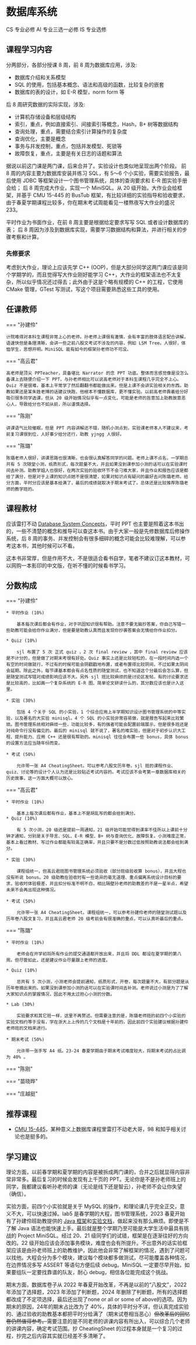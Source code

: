 # 数据库系统
<div class="badges">
<span class="badge cs-badge">CS 专业必修</span>
<span class="badge ai-badge">AI 专业三选一必修</span>
<span class="badge is-badge">IS 专业选修</span>
</div>

## 课程学习内容

分两部分，各部分授课 8 周，前 8 周为数据库应用，涉及:

- 数据库介绍和关系模型
- SQL 的使用，包括基本概念、语法和高级的函数，比较复杂的嵌套
- 数据库的表的设计，如 E-R 模型，norm form 等

后 8 周研究数据的实际实现，涉及:

- 计算机存储设备和层级结构
- 索引，重点，例如直接索引、间接索引等概念，Hash，B+ 树等数据结构
- 查询处理，重点，需要结合索引计算操作的复杂度
- 查询优化，主要是概念
- 事务与幷发控制，重点，包括并发模型、死锁等
- 故障恢复，重点，主要是有关日志的话题和算法

据说以前这门课是两门课，后来合并了。实验设计也类似地呈现出两个阶段。
前 8 周的内容主要为数据库安装并练习 SQL，有 5～6 个小实验，需要实验报告，最后使用 JDBC 等框架设计一个图书管理系统，具体的查询要求和 E-R 图实验手册会给；
后 8 周完成大作业，实现一个 MiniSQL。从 20 级开始，大作业会给框架，并基于 CMU 15-445 的 BusTub 框架，有比较详细的实验指导和验收要求，由于春夏学期课程比较多，你在期末考试周能看见一楼熬夜写大作业的盛况 233。

平时作业为书面作业，在前 8 周主要是根据给定要求写写 SQL 或者设计数据库的表；
后 8 周因为涉及到数据库实现，需要学习数据结构和算法，并进行相关的步骤考察和计算。

### 先修要求

考虑到大作业，理论上应该先学 C++ (OOP)，但是大部分同学这两门课应该是同个学期学的，而且觉得写大作业刚好能学习 C++，大作业的框架语法也不太复杂，所以似乎情况还过得去；此外由于这是个略有规模的 C++ 的工程，它使用 CMake 管理，GTest 写测试，写这个项目需要熟悉这些工具的使用。

## 任课教师
    
=== "孙建伶"
    
    计院难得对本科生课程非常上心的老师。孙老师上课很有激情，会有丰富的肢体语言配合讲解，语速快但是条理清晰，会讲一些之前八股文考试不涉及的内容，例如 LSM Tree。人很好，体恤学生，思想开明。MiniSQL 能有如今的框架孙老师功不可没。
    
=== "高云君"
    
    高老师是顶尖 PPTeacher，具备堪比 Narrator 的念 PPT 功底。整体而言感觉像是没怎么备课上去随便介绍一下 PPT，与孙老师相比可以说高老师对于本科生课程几乎完全不上心。Quiz 不是很难，基本上平常学了然后翻翻书都能做出来。但是上课不会讲实验相关的东西。助教如果还是某朱姓老博的话建议快跑，他根本不懂数据库，更不懂实验。以前高老师靠着给分好吸引很多同学选课，但从 20 级开始情况似乎有一点变化，可能是老师的旨意加上助教故意恶心人，导致给分也不如从前，所以谨慎选择。

=== "陈刚"

    讲课语气比较催眠，但是 PPT 内容讲解还不错，随机小测点到，实验课老师本人不建议来，考前复习课很到位，人好事少给分还行，助教 yjngg 人很好。

=== "陈璐"

    陈璐老师人很好，讲课思路也很清晰，也会很认真解答同学的问题。老师上课不点名，一学期总共有 5 次随堂小测，纸质形式，每次题量不大，并且如果没到课参加小测的话可以在实验课时间去补测。助教学姐人也很好，在两次实验的验收环节不会刁难大家，并且作业和报告应该是都给了满分，但是对于上课的知识点她不是很清楚，如果对知识点有疑问的最好去问陈璐老师。给分方面，平时分应该是基本给满了，最后的成绩就取决于期末考试了。总体还是比较推荐陈璐老师的教学班的。

## 课程教材

应该雷打不动 [Database System Concepts](https://www.db-book.com/)，平时 PPT 也主要是照着这本书出的，一些不清楚的概念和推导可以查这本书。由于大家一般是先修数据库后修操作系统，后 8 周的事务、并发控制会有很多细碎的概念可能会比较难理解，可以参考这本书，其他时候可以不看。

这本书非常厚，但是作用不大，不是很适合看书自学，笔者不建议订这本教材，可以网购一本影印的中文版，在听不懂的时候看书学习。


## 分数构成

=== "孙建伶"

    * 平时作业 (10%)

        基本每次课后都会有作业，对于巩固知识很有帮助。注意不要无脑抄答案，你自己写错一些助教可能会给你作业满分，但是要是助教认真而且发现你抄袭答案会无情给你作业扣分。

    * Quiz (10%)

        sjl 布置了 5 次 正式 quiz ，2 次 final review ，其中 final review 应该是不计分的，但是做了对期末考很有好处。Quiz 事实上还是比较轻松的，在一段时间内选一个有空的时间做就行，不过有的时候可能会阴戳戳地布置，或者布置得比较阴间，不过如果太阴间会延期。除此之外，每节课基本都会有点名性质的随堂测试，也不知道这个分最后会怎么算，但是随堂测试写错对成绩影响应该不大。另外 sjl 班比较麻烦的是讨论区发帖，有的讨论要求还是比较高的，比如画一个复杂系统的 E-R 图、简单论文研读什么的，其分数应该也是计入这里。

    * 实验 (30%)

        包括 4 个关于 SQL 的小实验，1 个综合应用上半学期知识设计图书管理系统的中等实验，以及著名的大实验 minisql。4 个 SQL 的小实验非常容易做，就是报告写起来比较繁琐。图书管理系统相对麻烦一些，功能比较多，有的强者可能会配置前端展示，但是很多班还是对纯命令行没有偏见的。最后的 minisql 就不说了，著名的难实验，但是对于初步认识大工程、提升能力、应用 C++ 还是很有帮助的。minisql 往往会布置一些 bonus，具体 bonus 的设置方法应当随年份而变。

    * 考试 (50%)

        允许带一张 A4 CheatingSheet。可以参考八股文历年卷，sjl 班的课程作业、quiz、讨论等的设计个人认为还是比较贴近考试内容的。考试应该不会考第一章数据库相关的历史故事，这一方面大概可以放心。

=== "高云君"

    * 平时作业 (10%)

        基本上每次课后都有作业，基本上不是胡乱写的都会给到满分。
    * Quiz (10%)

        有 5 次小测，20 级还是提前一周通知，21 级开始可能觉得到课率不佳所以上课前十分钟才通知，分别是关于导言、SQL、E-R 模型、B+ 树与查询优化、故障恢复。小测难度正常，基本上看过教材、写过作业都能有较高正确率，并且只要不是分数过低按照助教说法都会给到满分。

    * 实验 (30%)

        课程组统一，但高云君班图书管理系统必须验收（部分班级验收算 bonus），并且大程也没有听说 bonus。20 级助教在验收时有一些诡异的毫无道理、重点偏离系统设计目标的要求，验收时体验极差，并且扣分标准不明不白，相比隔壁孙老师的助教差的不是一星半点，希望未来不会再出现这种情况。

    * 考试 (50%)

        允许带一张 A4 CheatingSheet。课程组统一，可以参考孙建伶老师的随堂测试题以及历年卷八股文复习，并且高云君老师 20 级考前会有很准确的重点，可以认真听最后的重点。

=== "陈璐"

    * 平时作业 (10%)

        老师会在开学初将所有作业的提交通道都开放出来，并且将 DDL 都设在夏学期的第八周。但尽管如此，还是建议作业尽量跟上老师的进度。

    * Quiz (10%)

        总共有 5 次小测，小测老师会提前通知，纸质形式，开卷，每次题量不大，有部分题是从历年卷摘出来的。如果没到课参加小测的话可以在实验课时间去补测。老师说过小测是为了了解大家知识点的掌握情况，因此不用太过担心小测的分数。

    * Lab (30%)

        实验要求和其它班一样，这里不再赘述。但需要注意的是，陈璐老师班的前四个小实验的实验文档约等于没有，学在浙大上上传的几个文档是十年前的，因此前四个实验建议根据孙建伶老师班的文档来进行。

    * 期末考试 (50%)

        允许带一张手写 A4 纸。23-24 春夏学期由于期末考试难度较大，将期末考试的占比调为 40% 。

=== "陈刚"

=== "苗晓晔"

=== "庄越挺"

## 推荐课程

- [CMU 15-445](https://15445.courses.cs.cmu.edu/)，某种意义上数据库课程里雷打不动老大哥，98 和知乎相关讨论也是挺多的。

## 学习建议

理论方面，以前春学期和夏学期的内容是被拆成两门课的，合并之后就显得内容非常非常多。最后复习的时候会发现有上千页的 PPT。无论你是不是孙老师班上的同学，我都建议看听孙老师的课（无论是线下还是智云），孙老师不会让你失望（确信）。

实验方面，前四个小实验就是关于 MySQL 的操作，和理论课几乎完全正交，意义不大，可以快速过掉。lab5 是春学期的大程，图书管理系统，2023 春夏开始有了孙建伶班助教提供的 [Java 框架](https://git.zju.edu.cn/zjucsdb/librarymanagementsystem)和[实验文档](https://www.yuque.com/yingchengjun/ozqlqv/gnwbgi9my2ci7has?singleDoc#%20%E3%80%8A%E5%AE%9E%E9%AA%8C%E4%BA%94%EF%BC%9A%E5%9B%BE%E4%B9%A6%E7%AE%A1%E7%90%86%E7%B3%BB%E7%BB%9F%E3%80%8B)，做起来没有那么麻烦。即使是不了解 Java 语法也能快速上手。最后就是整个学期乃至可能是大学生活中最具有挑战的 Project MiniSQL。经过 20、21 级同学们的试错，框架是在逐渐往好的方向改的。22 级开始应该会添加事务模块，难度也会有所提升。不出意外的话实验框架应该是由孙老师班上的助教维护，因此他会非常了解框架的情况，遇到了问题可以找他。大程会分为多个模块，建议每个模块都多做测试，尽可能覆盖各种情况，在边界情况多写 ASSERT 等语句方便后续 debug。MiniSQL 一定要尽早开始，如果要组队一定要找靠谱的队友，耐心 debug，相信各位能完成这个挑战。

期末方面，数据库卷子从 2022 年春夏开始改革，不再是以前的“八股文”，2022 年添加了选择题，2023 年添加了判断题，2024 年删除了判断题，所有的选择题都改成了不定项选择，最后还出现了none or all or some of above的选项。因为期末的原因，24年的期末占比改为了 40%，具体的平时分不详，但认真完成实验的、通过验收的助教基本都把平时分给满了（期末试卷相当恶心）~~但改革后的回忆卷仍然值得参考。~~需要注意的是不同老师的讲课内容有所出入，可以综合几个老师的讲课内容，确定考试范围。抄 CheatingSheet 的过程本身就是一个复习的过程，抄完之后内容其实就已经差不多清晰了。